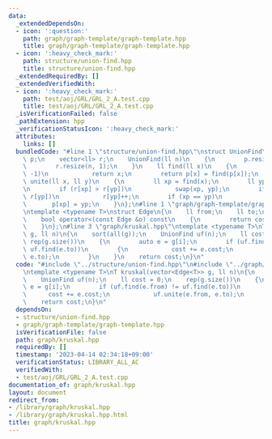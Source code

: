 ```yaml
---
data:
  _extendedDependsOn:
  - icon: ':question:'
    path: graph/graph-template/graph-template.hpp
    title: graph/graph-template/graph-template.hpp
  - icon: ':heavy_check_mark:'
    path: structure/union-find.hpp
    title: structure/union-find.hpp
  _extendedRequiredBy: []
  _extendedVerifiedWith:
  - icon: ':heavy_check_mark:'
    path: test/aoj/GRL/GRL_2_A.test.cpp
    title: test/aoj/GRL/GRL_2_A.test.cpp
  _isVerificationFailed: false
  _pathExtension: hpp
  _verificationStatusIcon: ':heavy_check_mark:'
  attributes:
    links: []
  bundledCode: "#line 1 \"structure/union-find.hpp\"\nstruct UnionFind\n{\n    vector<ll>\
    \ p;\n    vector<ll> r;\n    UnionFind(ll n)\n    {\n        p.resize(n, -1);\n\
    \        r.resize(n, 1);\n    }\n    ll find(ll x)\n    {\n        if (p[x] ==\
    \ -1)\n            return x;\n        return p[x] = find(p[x]);\n    }\n    void\
    \ unite(ll x, ll y)\n    {\n        ll xp = find(x);\n        ll yp = find(y);\n\
    \n        if (r[xp] > r[yp])\n            swap(xp, yp);\n        if (r[xp] ==\
    \ r[yp])\n            r[yp]++;\n        if (xp == yp)\n            return;\n \
    \       p[xp] = yp;\n    }\n};\n#line 1 \"graph/graph-template/graph-template.hpp\"\
    \ntemplate <typename T>\nstruct Edge\n{\n    ll from;\n    ll to;\n    T cost;\n\
    \    bool operator<(const Edge &o) const\n    {\n        return cost < o.cost;\n\
    \    }\n};\n#line 3 \"graph/kruskal.hpp\"\ntemplate <typename T>\nT kruskal(vector<Edge<T>>\
    \ g, ll n)\n{\n    sort(all(g));\n    UnionFind uf(n);\n    ll cost = 0;\n   \
    \ rep(g.size())\n    {\n        auto e = g[i];\n        if (uf.find(e.from) !=\
    \ uf.find(e.to))\n        {\n            cost += e.cost;\n            uf.unite(e.from,\
    \ e.to);\n        }\n    }\n    return cost;\n}\n"
  code: "#include \"../structure/union-find.hpp\"\n#include \"../graph/graph-template/graph-template.hpp\"\
    \ntemplate <typename T>\nT kruskal(vector<Edge<T>> g, ll n)\n{\n    sort(all(g));\n\
    \    UnionFind uf(n);\n    ll cost = 0;\n    rep(g.size())\n    {\n        auto\
    \ e = g[i];\n        if (uf.find(e.from) != uf.find(e.to))\n        {\n      \
    \      cost += e.cost;\n            uf.unite(e.from, e.to);\n        }\n    }\n\
    \    return cost;\n}\n"
  dependsOn:
  - structure/union-find.hpp
  - graph/graph-template/graph-template.hpp
  isVerificationFile: false
  path: graph/kruskal.hpp
  requiredBy: []
  timestamp: '2023-04-14 02:34:18+09:00'
  verificationStatus: LIBRARY_ALL_AC
  verifiedWith:
  - test/aoj/GRL/GRL_2_A.test.cpp
documentation_of: graph/kruskal.hpp
layout: document
redirect_from:
- /library/graph/kruskal.hpp
- /library/graph/kruskal.hpp.html
title: graph/kruskal.hpp
---
```

